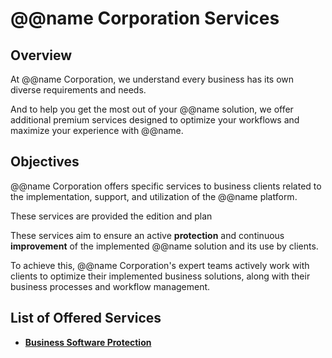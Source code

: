 # @@name Corporation Services

## Overview

At @@name Corporation, we understand every business has its own diverse requirements and needs.  

And to help you get the most out of your @@name solution, we offer additional premium services designed to optimize your workflows and maximize your experience with @@name.  

## Objectives

@@name Corporation offers specific services to business clients related to the implementation, support, and utilization of the @@name platform.  

These services are provided  the edition and plan 


These services aim to ensure an active **protection** and continuous **improvement** of the implemented @@name solution and its use by clients.  

To achieve this, @@name Corporation's expert teams actively work with clients to optimize their implemented business solutions, along with their business processes and workflow management.  

## List of Offered Services

* **[Business Software Protection](business-software-protection.md)**  

